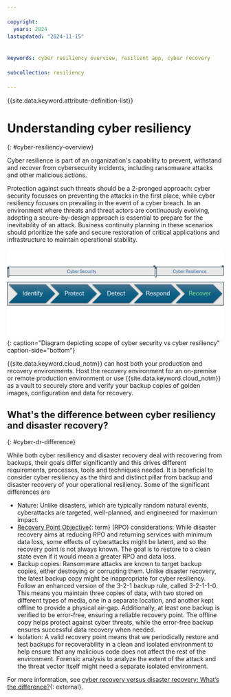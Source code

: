 ```yaml
---

copyright:
  years: 2024
lastupdated: "2024-11-15"


keywords: cyber resiliency overview, resilient app, cyber recovery

subcollection: resiliency

---
```


{{site.data.keyword.attribute-definition-list}}

# Understanding cyber resiliency
{: #cyber-resiliency-overview}

Cyber resilience is part of an organization's capability to prevent, withstand and recover from cybersecurity incidents, including ransomware attacks and other malicious actions. 

Protection against such threats should be a 2-pronged approach: cyber security focusses on preventing the attacks in the first place, while cyber resiliency focuses on prevailing in the event of a cyber breach. In an environment where threats and threat actors are continuously evolving, adopting a secure-by-design approach is essential to prepare for the inevitability of an attack. Business continuity planning in these scenarios should prioritize the safe and secure restoration of critical applications and infrastructure to maintain operational stability. 

![Diagram depicting scope of cyber security vs cyber resiliency](images/cyber-resiliency-vs-security.png "Diagram depicting scope of cyber security vs cyber resiliency"){: caption="Diagram depicting scope of cyber security vs cyber resiliency" caption-side="bottom"}


{{site.data.keyword.cloud_notm}} can host both your production and recovery environments. Host the recovery environment for an on-premise or remote production environment or use {{site.data.keyword.cloud_notm}} as a vault to securely store and verify your backup copies of golden images, configuration and data for recovery. 

## What's the difference between cyber resiliency and disaster recovery?
{: #cyber-dr-difference}

While both cyber resiliency and disaster recovery deal with recovering from backups, their goals differ significantly and this drives different requirements, processes, tools and techniques needed. It is beneficial to consider cyber resiliency as the third and distinct pillar from backup and disaster recovery of your operational resiliency. Some of the significant differences are

* Nature: Unlike disasters, which are typically random natural events, cyberattacks are targeted, well-planned, and engineered for maximum impact.
* [Recovery Point Objective](#x3429911){: term} (RPO) considerations: While disaster recovery aims at reducing RPO and returning services with minimum data loss, some effects of cyberattacks might be latent, and so the recovery point is not always known. The goal is to restore to a clean state even if it would mean a greater RPO and data loss.
* Backup copies: Ransomware attacks are known to target backup copies, either destroying or corrupting them. Unlike disaster recovery, the latest backup copy might be inappropriate for cyber resiliency. Follow an enhanced version of the 3-2-1 backup rule, called 3-2-1-1-0. This means you maintain three copies of data, with two stored on different types of media, one in a separate location, and another kept offline to provide a physical air-gap. Additionally, at least one backup is verified to be error-free, ensuring a reliable recovery point. The offline copy helps protect against cyber threats, while the error-free backup ensures successful data recovery when needed.
* Isolation: A valid recovery point means that we periodically restore and test backups for recoverability in a clean and isolated environment to help ensure that any malicious code does not affect the rest of the environment. Forensic analysis to analyze the extent of the attack and the threat vector itself might need a separate isolated environment.

For more information, see [cyber recovery versus disaster recovery: What’s the difference?](https://www.ibm.com/think/topics/cyber-recovery-vs-disaster-recovery){: external}.
